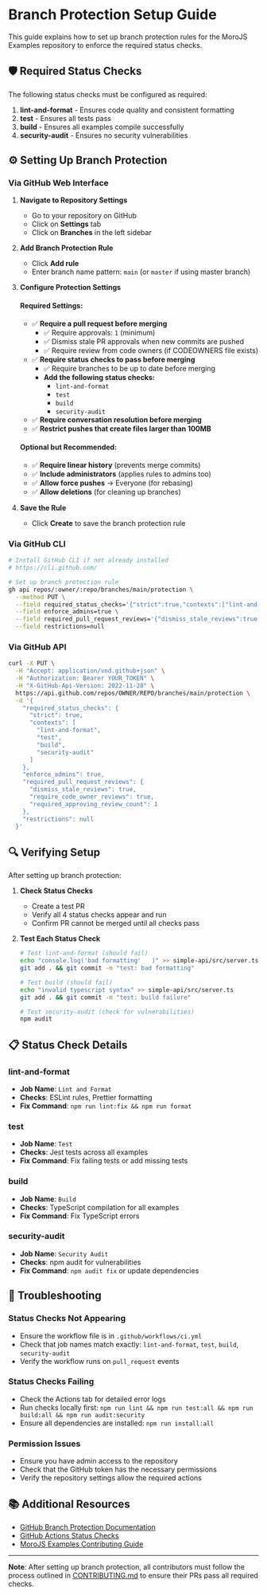 # Branch Protection Setup Guide

This guide explains how to set up branch protection rules for the MoroJS Examples repository to enforce the required status checks.

## 🛡️ Required Status Checks

The following status checks must be configured as required:

1. **lint-and-format** - Ensures code quality and consistent formatting
2. **test** - Ensures all tests pass
3. **build** - Ensures all examples compile successfully
4. **security-audit** - Ensures no security vulnerabilities

## ⚙️ Setting Up Branch Protection

### Via GitHub Web Interface

1. **Navigate to Repository Settings**
   - Go to your repository on GitHub
   - Click on **Settings** tab
   - Click on **Branches** in the left sidebar

2. **Add Branch Protection Rule**
   - Click **Add rule**
   - Enter branch name pattern: `main` (or `master` if using master branch)

3. **Configure Protection Settings**

   #### Required Settings:
   - ✅ **Require a pull request before merging**
     - ✅ Require approvals: `1` (minimum)
     - ✅ Dismiss stale PR approvals when new commits are pushed
     - ✅ Require review from code owners (if CODEOWNERS file exists)
   - ✅ **Require status checks to pass before merging**
     - ✅ Require branches to be up to date before merging
     - **Add the following status checks:**
       - `lint-and-format`
       - `test`
       - `build`
       - `security-audit`
   - ✅ **Require conversation resolution before merging**
   - ✅ **Restrict pushes that create files larger than 100MB**

   #### Optional but Recommended:
   - ✅ **Require linear history** (prevents merge commits)
   - ✅ **Include administrators** (applies rules to admins too)
   - ✅ **Allow force pushes** → Everyone (for rebasing)
   - ✅ **Allow deletions** (for cleaning up branches)

4. **Save the Rule**
   - Click **Create** to save the branch protection rule

### Via GitHub CLI

```bash
# Install GitHub CLI if not already installed
# https://cli.github.com/

# Set up branch protection rule
gh api repos/:owner/:repo/branches/main/protection \
  --method PUT \
  --field required_status_checks='{"strict":true,"contexts":["lint-and-format","test","build","security-audit"]}' \
  --field enforce_admins=true \
  --field required_pull_request_reviews='{"dismiss_stale_reviews":true,"require_code_owner_reviews":true,"required_approving_review_count":1}' \
  --field restrictions=null
```

### Via GitHub API

```bash
curl -X PUT \
  -H "Accept: application/vnd.github+json" \
  -H "Authorization: Bearer YOUR_TOKEN" \
  -H "X-GitHub-Api-Version: 2022-11-28" \
  https://api.github.com/repos/OWNER/REPO/branches/main/protection \
  -d '{
    "required_status_checks": {
      "strict": true,
      "contexts": [
        "lint-and-format",
        "test",
        "build",
        "security-audit"
      ]
    },
    "enforce_admins": true,
    "required_pull_request_reviews": {
      "dismiss_stale_reviews": true,
      "require_code_owner_reviews": true,
      "required_approving_review_count": 1
    },
    "restrictions": null
  }'
```

## 🔍 Verifying Setup

After setting up branch protection:

1. **Check Status Checks**
   - Create a test PR
   - Verify all 4 status checks appear and run
   - Confirm PR cannot be merged until all checks pass

2. **Test Each Status Check**

   ```bash
   # Test lint-and-format (should fail)
   echo "console.log('bad formatting'   )" >> simple-api/src/server.ts
   git add . && git commit -m "test: bad formatting"

   # Test build (should fail)
   echo "invalid typescript syntax" >> simple-api/src/server.ts
   git add . && git commit -m "test: build failure"

   # Test security-audit (check for vulnerabilities)
   npm audit
   ```

## 📋 Status Check Details

### lint-and-format

- **Job Name**: `Lint and Format`
- **Checks**: ESLint rules, Prettier formatting
- **Fix Command**: `npm run lint:fix && npm run format`

### test

- **Job Name**: `Test`
- **Checks**: Jest tests across all examples
- **Fix Command**: Fix failing tests or add missing tests

### build

- **Job Name**: `Build`
- **Checks**: TypeScript compilation for all examples
- **Fix Command**: Fix TypeScript errors

### security-audit

- **Job Name**: `Security Audit`
- **Checks**: npm audit for vulnerabilities
- **Fix Command**: `npm audit fix` or update dependencies

## 🚨 Troubleshooting

### Status Checks Not Appearing

- Ensure the workflow file is in `.github/workflows/ci.yml`
- Check that job names match exactly: `lint-and-format`, `test`, `build`, `security-audit`
- Verify the workflow runs on `pull_request` events

### Status Checks Failing

- Check the Actions tab for detailed error logs
- Run checks locally first: `npm run lint && npm run test:all && npm run build:all && npm run audit:security`
- Ensure all dependencies are installed: `npm run install:all`

### Permission Issues

- Ensure you have admin access to the repository
- Check that the GitHub token has the necessary permissions
- Verify the repository settings allow the required actions

## 📚 Additional Resources

- [GitHub Branch Protection Documentation](https://docs.github.com/en/repositories/configuring-branches-and-merges-in-your-repository/defining-the-mergeability-of-pull-requests/about-protected-branches)
- [GitHub Actions Status Checks](https://docs.github.com/en/pull-requests/collaborating-with-pull-requests/collaborating-on-repositories-with-code-quality-features/about-status-checks)
- [MoroJS Examples Contributing Guide](.github/CONTRIBUTING.md)

---

**Note**: After setting up branch protection, all contributors must follow the process outlined in [CONTRIBUTING.md](.github/CONTRIBUTING.md) to ensure their PRs pass all required checks.
